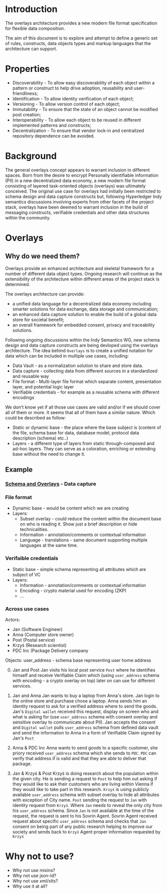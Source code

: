 # Introduction

The overlays architecture provides a new modern file format specification for flexible 
data composition.

The aim of this document is to explore and attempt to define a generic set of rules,
constructs, data objects types and markup languages that the architecture can support.

# Properties

* Discoverability - To allow easy discoverability of each object within a pattern or 
construct to help drive adoption, reusability and user-friendliness;
* Identification - To allow identity verification of each object;
* Versioning - To allow version control of each object;
* Immutability - To ensure that the state of an object cannot be modified post creation;
* Interoperability - To allow each object to be reused in different implemented patterns 
and constructs;
* Decentralization - To ensure that vendor lock-in and centralized repository dependence 
can be avoided.

# Background

The general overlays concept appears to warrant inclusion in different spaces. Born from 
the desire to encrypt Personally identifiable information (PII) in a new decentralized 
data economy, a new modern file format consisting of layered task-oriented objects 
(overlays) was ultimately conceived. The original use case for overlays had initially 
been restricted to schema design and data capture constructs but, following Hyperledger 
Indy semantics discussions involving experts from other facets of the project stack, 
overlays have been deemed to warrant inclusion in the build of messaging constructs, 
verifiable credentials and other data structures within the community.

# Overlays 
## Why do we need them?

Overlays provide an enhanced architecture and skeletal framework for a number of 
different data object types. Ongoing research will continue as the extensibility of the 
architecture within different areas of the project stack is determined.

The overlays architecture can provide:
* a unified data language for a decentralized data economy including smarter solutions 
for data exchange, data storage and communication; 
* an enhanced data capture solution to enable the build of a global data store for 
societal benefit;
* an overall framework for embedded consent, privacy and traceability solutions.

Following ongoing discussions within the Indy Semantics WG, new schema design and data 
capture constructs are being devloped using the overlays architecture. The idea behind 
`Overlays` is to create a unified notation for data which can be included in multiple 
use cases, including:

* Data Vault - as a normalization solution to share and store data.
* Data capture - collecting data from different sources in a standardized and reusable way
* File format - Multi-layer file format which separate content, presentation layer, and potential logic layer
* Verifiable credentials - for example as a reusable schema with different encodings

We don't know yet if all those use cases are valid and/or if we should cover all of them or more. It seems that all of them have a similar nature. Which could be described as follow:

* Static or dynamic base - the place where the base subject is (content of the file, schema base for data, database model, protocol data description (schema) etc..)
* Layers - a different type of layers from static through-composed and ad-hoc layers. They can serve as a coloration, enriching or extending base without the need to change it. 

## Example

### [Schema and Overlays](https://github.com/THCLab/schema-cake) - Data capture 
### File format

* Dynamic base - would be content which we are creating 
* Layers:
  * Subset overlay - could reduce the content within the document base on who is reading it. Show just a brief description or hide technicalities. 
  * Information - annotation/comments or contextual information
  * Language - translations - same document supporting multiple languages at the same time. 
  
### Verifaible credentials

* Static base - simple schema representing all attributes which are subject of VC
* Layers:
  * Information - annotation/comments or contextual information
  * Encoding - crypto material used for encoding (ZKP)
  * ...

### Across use cases 

Actors:
* Jan (Software Engineer)
* Anna (Computer store owner)
* Post (Postal service)
* Krzyś (Research scientist)
* PDC Inc (Package Delivery company

Objects:
user_address - schema base representing user home address 

0) Jan and Post
Jan visits his local post service `Post` where he identifies himself and receive Verifiable Claim which (using `user_address` schema with encoding - a crypto overlay on top)  later on can use for different services.

1) Jan and Anna
Jan wants to buy a laptop from Anna's store. Jan login to the online store and purchase chose a laptop. Anna sends him an identity request to ask for a verified address where to send the goods. Jan's `Digital wallet` received this request, display on screen who and what is asking for (use `user_address` schema with consent overlay and sensitive overlay to communicate about PII). Jan accepts the consent and `Digital wallet` pulls `user_address` schema from defined data vault and send the information to Anna in a form of Verifiable Claim signed by Jan's `Post`

2) Anna & PDC Inc
Anna wants to send goods to a specific customer, she priory received `user_address` schema which she sends to `PDC`. `PDC` can verify that address if is valid and that they are able to deliver that package.

3) Jan & Krzyś & Post
Krzyś is doing research about the population within the given city. He is sending a request to `Post` to help him out asking if they would like to ask their customers who are living within Vienna if they would like to take part in this research. `Krzyś` is using publicly available `user_address` schema with subset overlay to hide all attributes with exception of City name. 
`Post` sending the request to `Jan` with identity request from `Krzyś`. Where `Jan` needs to reveal the only city from his `user_address` schema. Since `Jan` is not available at the time of the request, the request is sent to his Sovrin Agent. 
Sovrin Agent received request about specific `user_address` schema and checks that `Jan` consent on being part of any public research helping to improve our society and sends back to `Krzyś` Agent proper information requested by `Krzyś`

# Why not to use?

* Why not use mixins?
* Why not use json-ld?
* Why not use xml/xlts?
* Why use it at all?
